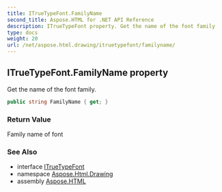 ```yaml
---
title: ITrueTypeFont.FamilyName
second_title: Aspose.HTML for .NET API Reference
description: ITrueTypeFont property. Get the name of the font family
type: docs
weight: 20
url: /net/aspose.html.drawing/itruetypefont/familyname/
---
```

## ITrueTypeFont.FamilyName property

Get the name of the font family.

```csharp
public string FamilyName { get; }
```

### Return Value

Family name of font

### See Also

* interface [ITrueTypeFont](../)
* namespace [Aspose.Html.Drawing](../../itruetypefont/)
* assembly [Aspose.HTML](../../../)
